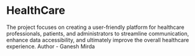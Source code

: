 # HealthCare
The project focuses on creating a user-friendly platform for healthcare professionals, patients, and administrators to streamline communication, enhance data accessibility, and ultimately improve the overall healthcare experience.
Author - Ganesh Mirda
